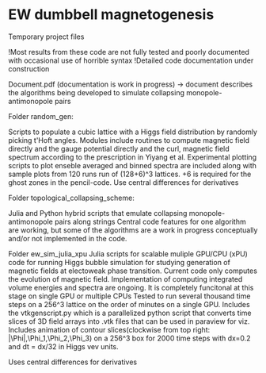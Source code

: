 # EW dumbbell magnetogenesis
Temporary project files

!Most results from these code are not fully tested and poorly documented with occasional use of horrible syntax
!Detailed code documentation under construction

Document.pdf (documentation is work in progress) -> document describes the algorithms being developed to simulate collapsing monopole-antimonopole pairs

Folder random_gen:

Scripts to populate a cubic lattice with a Higgs field distribution by randomly picking t'Hoft angles. Modules include routines to compute magnetic field directly and the gauge potential directly and the curl, magnetic field spectrum according to the prescription in Yiyang et al. Experimental plotting scripts to plot enseble averaged and binned spectra are included along with sample plots from 120 runs run of (128+6)^3 lattices. +6 is required for the ghost zones in the pencil-code.
Use central differences for derivatives

Folder topological_collapsing_scheme:

Julia and Python hybrid scripts that emulate collapsing monopole-antimonopole pairs along strings
Central code features for one algorithm are working, but some of the algorithms are a work in progress conceptually and/or not implemented in the code.

Folder ew_sim_julia_xpu
Julia scripts for scalable muliple GPU/CPU (xPU) code for running Higgs bubble simulation for studying generation of magnetic fields at electoweak phase transition.
Current code only computes the evolution of magnetic field. Implementation of computing integrated volume energies and spectra are ongoing.
It is completely funcitonal at this stage on single GPU or multiple CPUs
Tested to run several thousand time steps on a 256^3 lattice on the order of minutes on a single GPU.
Includes the vtkgenscript.py which is a parallelized python script that converts time slices of 3D field arrays into .vtk files that can be used in paraview for viz.
Includes animation of contour slices(clockwise from top right: |\Phi|,\Phi_1,\Phi_2,\Phi_3) on a 256^3 box for 2000 time steps with dx=0.2 and dt = dx/32 in Higgs vev units.

Uses central differences for derivatives
